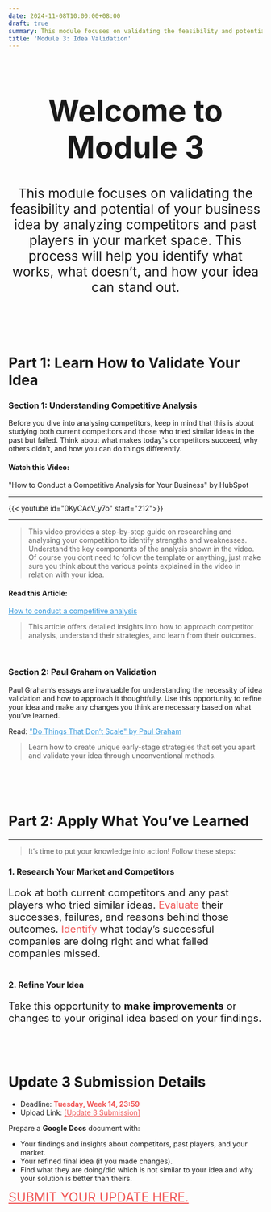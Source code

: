 ```yaml
---
date: 2024-11-08T10:00:00+08:00
draft: true
summary: This module focuses on validating the feasibility and potential of your business idea by analyzing competitors and past players in your market space.
title: 'Module 3: Idea Validation'
---
```



<div style="text-align: center;">
<h1 style="font-size:60px">Welcome to Module 3</h1>
<p style="font-size:26px">This module focuses on validating the feasibility and potential of your business idea by analyzing competitors and past players in your market space. This process will help you identify what works, what doesn’t, and how your idea can stand out.</p>
</div><br><br><br>


# Part 1: Learn How to Validate Your Idea

### Section 1: Understanding Competitive Analysis  

Before you dive into analysing competitors, keep in mind that this is about studying both current competitors and those who tried similar ideas in the past but failed. Think about what makes today's competitors succeed, why others didn’t, and how you can do things differently.

#### Watch this Video:  

"How to Conduct a Competitive Analysis for Your Business" by HubSpot  

---

{{< youtube id="0KyCAcV_y7o" start="212">}}

---

>This video provides a step-by-step guide on researching and analysing your competition to identify strengths and weaknesses. Understand the key components of the analysis shown in the video. Of course you dont need to follow the template or anything, just make sure you think about the various points explained in the video in relation with your idea.  

#### Read this Article:  

<a style="color:#3498db" href="https://www.bdc.ca/en/articles-tools/marketing-sales-export/marketing/how-evaluate-competition">How to conduct a competitive analysis</a>
>This article offers detailed insights into how to approach competitor analysis, understand their strategies, and learn from their outcomes.  

<br>

### Section 2: Paul Graham on Validation  

Paul Graham’s essays are invaluable for understanding the necessity of idea validation and how to approach it thoughtfully. Use this opportunity to refine your idea and make any changes you think are necessary based on what you’ve learned.

Read: <a style="color:#3498db" href="https://paulgraham.com/ds.html">"Do Things That Don’t Scale" by Paul Graham  </a>
>Learn how to create unique early-stage strategies that set you apart and validate your idea through unconventional methods.  

<br><br><br>

# Part 2: Apply What You’ve Learned

---

>It’s time to put your knowledge into action! Follow these steps:

### 1. Research Your Market and Competitors  

<div style="font-size:20px; margin-bottom:40px">

Look at both current competitors and any past players who tried similar ideas. <span style="color:#F05555;">Evaluate</span> their successes, failures, and reasons behind those outcomes. <span style="color:#F05555;"> Identify</span> what today’s successful companies are doing right and what failed companies missed.

</div>

### 2. Refine Your Idea  

<div style="font-size:20px; margin-bottom:40px">

Take this opportunity to <b>make improvements</b> or changes to your original idea based on your findings.

</div>

<br>

# Update 3 Submission Details

- Deadline: <span style="color:#F05555;">**Tuesday, Week 14, 23:59**</a>
- Upload Link: <a href="https://forms.gle/xWpK8HAotdT1whuH8" style="color:#F05555;">[Update 3 Submission]</a>

Prepare a <b>Google Docs</b> document with:
- Your findings and insights about competitors, past players, and your market.
- Your refined final idea (if you made changes).
- Find what they are doing/did which is not similar to your idea and why your solution is better than theirs.

<a style="color:#F05555;; font-size:25px;" href="https://forms.gle/xWpK8HAotdT1whuH8">SUBMIT YOUR UPDATE HERE.</a>





